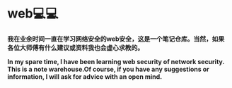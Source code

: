 # web💻💻
**我在业余时间一直在学习网络安全的web安全，这是一个笔记仓库。当然，如果各位大师傅有什么建议或资料我也会虚心求教的。**

**In my spare time, I have been learning web security of network security. This is a note warehouse.Of course, if you have any suggestions or information, I will ask for advice with an open mind.**
